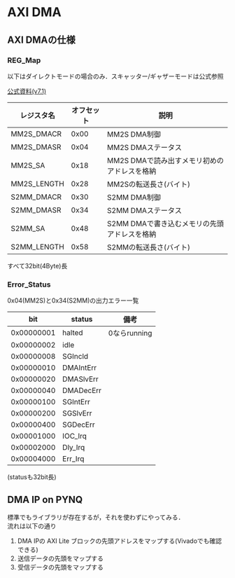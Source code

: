 # AXI DMA  

## AXI DMAの仕様

### REG_Map  

以下はダイレクトモードの場合のみ．スキャッター/ギャザーモードは公式参照  

[公式資料(v7.1)](https://japan.xilinx.com/support/documentation/ip_documentation/axi_dma/v7_1/j_pg021_axi_dma.pdf)  

| レジスタ名 | オフセット | 説明 |  
|----|----|----|
| MM2S_DMACR | 0x00 | MM2S DMA制御 |  
| MM2S_DMASR | 0x04 | MM2S DMAステータス |  
|MM2S_SA | 0x18 | MM2S DMAで読み出すメモリ初めのアドレスを格納 |  
| MM2S_LENGTH | 0x28 | MM2Sの転送長さ(バイト) |  
| S2MM_DMACR | 0x30 | S2MM DMA制御 |  
| S2MM_DMASR | 0x34 | S2MM DMAステータス |  
| S2MM_SA | 0x48 | S2MM DMAで書き込むメモリの先頭アドレスを格納  
| S2MM_LENGTH | 0x58 | S2MMの転送長さ(バイト)  
すべて32bit(4Byte)長  

### Error_Status  

0x04(MM2S)と0x34(S2MM)の出力エラー一覧

| bit | status | 備考 |  
|----|----|----|  
| 0x00000001 | halted | 0ならrunning |  
| 0x00000002 | idle |  |  
| 0x00000008 | SGIncld |  |  
| 0x00000010 | DMAIntErr |  |
| 0x00000020 | DMASlvErr |  |  
| 0x00000040 | DMADecErr |  |  
| 0x00000100 | SGIntErr |  |
| 0x00000200 | SGSlvErr |  |  
| 0x00000400 | SGDecErr |  |  
| 0x00001000 | IOC_Irq |  |  
| 0x00002000 | Dly_Irq |  |  
| 0x00004000 | Err_Irq |  |  
(statusも32bit長)

## DMA IP on PYNQ  

標準でもライブラリが存在するが，それを使わずにやってみる．  
流れは以下の通り  

1. DMA IPの AXI Lite ブロックの先頭アドレスをマップする(Vivadoでも確認できる)  
2. 送信データの先頭をマップする  
3. 受信データの先頭をマップする  
